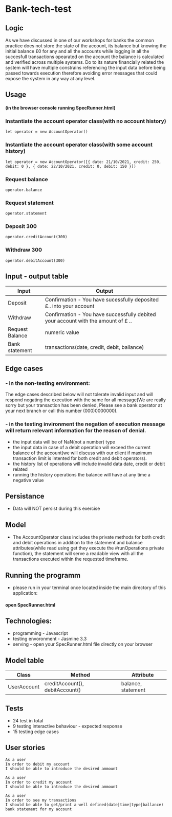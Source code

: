 # Bank-tech-test

## Logic

As we have discussed in one of our workshops for banks the common practice does not store the state of the account, its balance but knowing the initial balance £0 for any and all the accounts while logging in all the succesfull transactions opearated on the account the balance is calculated and verified across multiple systems.
Do to its nature financially related the system will have multiple constrains referencing the input data before being passed towards execution therefore avoiding error messages that could expose the system in any way at any level.


## Usage 
#### (in the browser console running SpecRunner.html)
### Instantiate the account operator class(with no account history)
``` 
let operator = new AccountOperator()
```
### Instantiate the account operator class(with some account history)
``` 
let operator = new AccountOperator([{ date: 21/10/2021, credit: 250, debit: 0 }, { date: 22/10/2021, credit: 0, debit: 150 }])
```
### Request balance
``` 
operator.balance
```
### Request statement
``` 
operator.statement
```
### Deposit 300 
``` 
operator.creditAccount(300)
```
### Withdraw 300
``` 
operator.debitAccount(300)
```


## Input - output table
| Input  | Output |
| ------------- | ------------- |
| Deposit | Confirmation - You have sucessfully deposited £.. into your account|
| Withdraw  |  Confirmation - You have successfully debited your account with the amount of £ ..|
| Request Balance | numeric value |
| Bank statement | transactions(date, credit, debit, ballance) |

## Edge cases
### - in the non-testing environment:
The edge cases described below will not tolerate invalid input and will respond negating the execution with the same for all message(We are really sorry but your transaction has been denied, Please see a bank operator at your next branch or call this number (000)0000000).
### - in the testing invironment the negation of execution message will return relevant information for the reason of denial.
* the input data will be of NaN(not a number) type
* the input data in case of a debit operation will exceed the current balance of the account(we will discuss with our client if maximum transaction limit is intented for both credit and debit operators).
* the history list of operations will include invalid data date, credit or debit related
* running the history operations the balance will have at any time a negative value


## Persistance 
 * Data will NOT persist during this exercise

## Model 
 * The AccountOperator class includes the private methods for both credit and debit operations in addition to the statement and balance attributes(while read using get they execute the #runOperations private function), the statement will serve a readable view with all the transactions executed within the requested timeframe.
 
## Running the programm
 * please run in your terminal once located inside the main directory of this application:
 #### open SpecRunner.html

## Technologies: 
* programming - Javascript
* testing envoronment -  Jasmine 3.3
* serving - open your SpecRunner.html file directly on your browser


## Model table
| Class | Method | Attribute |
|--------------------|--------------------|--------------------|
| UserAccount |creditAccount(), debitAccount() | balance, statement |


## Tests
 * 24 test in total
 * 9 testing interactive behaviour - expected response
 * 15 testing edge cases


## User stories
```
As a user
In order to debit my account
I should be able to introduce the desired ammount 
```
```
As a user
In order to credit my account
I should be able to introduce the desired ammount 
```
```
As a user
In order to see my transactions
I should be able to get/print a well defined(date|time|type|ballance) bank statement for my account
```



